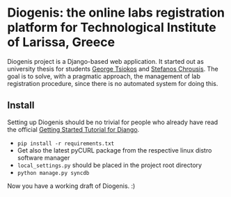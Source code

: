 # Diogenis: the online labs registration platform for Technological Institute of Larissa, Greece

Diogenis project is a Django-based web application.
It started out as university thesis for students [George Tsiokos](http://georgetsiokos.com/) and [Stefanos Chrousis](https://twitter.com/#!/Lopofsky).
The goal is to solve, with a pragmatic approach, the management of lab registration procedure, since there is no automated system for doing this.

## Install
Setting up Diogenis should be no trivial for people who already have read the official [Getting Started Tutorial for Django](https://docs.djangoproject.com/en/1.3/intro/tutorial01/).

* <code>pip install -r requirements.txt</code>
* Get also the latest pyCURL package from the respective linux distro software manager
* <code>local_settings.py</code> should be placed in the project root directory
* <code>python manage.py syncdb</code>

Now you have a working draft of Diogenis. :)
